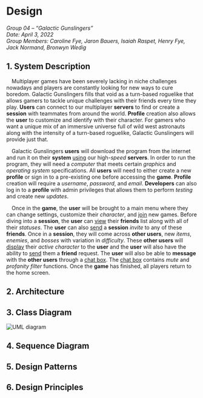 
# Design

_Group 04 – “Galactic Gunslingers”\
Date: April 3, 2022\
Group Members: Caroline Fye, Jaron Bauers, Isaiah Raspet, Henry Fye, Jack Normand, Bronwyn Wedig_
## 1. System Description
&emsp;Multiplayer games have been severely lacking in niche challenges nowadays and players are constantly looking for new ways to cure boredom. Galactic Gunslingers fills that void as a turn-based roguelike that allows gamers to tackle unique challenges with their friends every time they play. **Users** can connect to our multiplayer **servers** to find or create a **session** with teammates from around the world. **Profile** creation also allows the **user** to customize and identify with their character. For gamers who want a unique mix of an immersive universe full of wild west astronauts along with the intensity of a turn-based roguelike, Galactic Gunslingers will provide just that.

&emsp;Galactic Gunslingers **users** will download the program from the internet and run it on their **system** <ins>using</ins> our high-*speed* **servers**. In order to run the program, they will need a *computer* that meets certain *graphics* and *operating system* specifications. All **users** will need to either create a new **profile** or sign in to a pre-existing one before accessing the **game**. **Profile** creation will require a *username*, *password*, and *email*. **Developers** can also log in to a **profile** with admin privileges that allows them to perform *testing* and create new *updates*. 

&emsp;Once in the **game**, the **user** will be brought to a main menu where they can change settings, customize their *character*, and <ins>join</ins> new games. Before diving into a **session**, the **user** can <ins>view</ins> their **friends** list along with all of their *statuses*. The **user** can also <ins>send</ins> a **session** *invite* to any of these **friends**. Once in a **session**, they will come across **other users**, new *items*, *enemies*, and *bosses* with variation in *difficulty*. These **other users** will <ins>display</ins> their *active character* to the **user** and the **user** will also have the ability to <ins>send</ins> them a **friend** request. The **user** will also be able to **message** with the **other users** through a <ins>chat box</ins>. The <ins>chat box</ins> contains *mute* and *profanity filter* functions. Once the **game** has finished, all players return to the home screen.

## 2. Architecture


## 3. Class Diagram
![UML diagram](https://user-images.githubusercontent.com/21299000/161398068-555315e2-7002-4e7d-8bed-65dc06a624f3.png)


## 4. Sequence Diagram


## 5. Design Patterns


## 6. Design Principles
